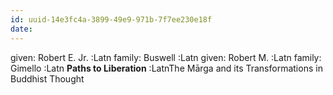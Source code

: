 ```yaml
---
id: uuid-14e3fc4a-3899-49e9-971b-7f7ee230e18f
date: 
---
```


given: Robert E. Jr. :Latn
family: Buswell :Latn
given: Robert M. :Latn
family: Gimello :Latn
**Paths to Liberation** :LatnThe Mārga and its Transformations in Buddhist Thought
